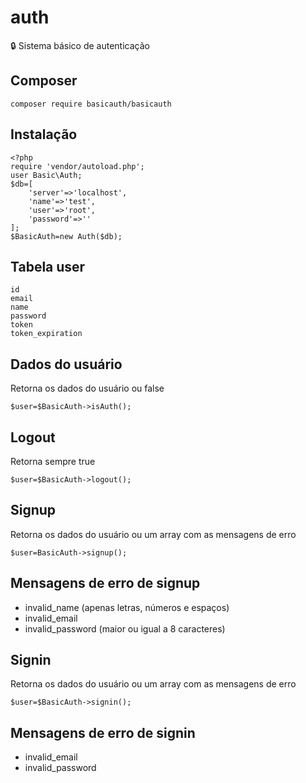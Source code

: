 # auth
:lock: Sistema básico de autenticação

## Composer
	composer require basicauth/basicauth

## Instalação
```
<?php
require 'vendor/autoload.php';
user Basic\Auth;
$db=[
	'server'=>'localhost',
	'name'=>'test',
	'user'=>'root',
	'password'=>''
];
$BasicAuth=new Auth($db);
```

## Tabela user
```
id
email
name
password
token
token_expiration
```

## Dados do usuário
Retorna os dados do usuário ou false

	$user=$BasicAuth->isAuth();

## Logout
Retorna sempre true

	$user=$BasicAuth->logout();

## Signup
Retorna os dados do usuário ou um array com as mensagens de erro

	$user=BasicAuth->signup();

## Mensagens de erro de signup
- invalid_name (apenas letras, números e espaços)
- invalid_email
- invalid_password (maior ou igual a 8 caracteres)

## Signin
Retorna os dados do usuário ou um array com as mensagens de erro

	$user=$BasicAuth->signin();

## Mensagens de erro de signin
- invalid_email
- invalid_password
